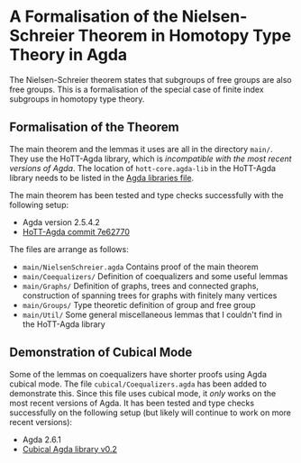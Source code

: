 # A Formalisation of the Nielsen-Schreier Theorem in Homotopy Type Theory in Agda

The Nielsen-Schreier theorem states that subgroups of free groups are also free groups. This is a formalisation of the special case of finite index subgroups in homotopy type theory.

## Formalisation of the Theorem

The main theorem and the lemmas it uses are all in the directory `main/`. They use the HoTT-Agda library, which is *incompatible with the most recent versions of Agda*. The location of `hott-core.agda-lib` in the HoTT-Agda library needs to be listed in the [Agda libraries file](https://agda.readthedocs.io/en/v2.5.4.2/tools/package-system.html).

The main theorem has been tested and type checks successfully with the following setup:

- Agda version 2.5.4.2
- [HoTT-Agda commit 7e62770](https://github.com/HoTT/HoTT-Agda/tree/7e62770e9f2a8df4053f8936de369b9554668dcf)

The files are arrange as follows:
- `main/NielsenSchreier.agda` Contains proof of the main theorem
- `main/Coequalizers/` Definition of coequalizers and some useful lemmas
- `main/Graphs/` Definition of graphs, trees and connected graphs, construction of spanning trees for graphs with finitely many vertices
- `main/Groups/` Type theoretic definition of group and free group
- `main/Util/` Some general miscellaneous lemmas that I couldn't find in the HoTT-Agda library

## Demonstration of Cubical Mode

Some of the lemmas on coequalizers have shorter proofs using Agda cubical mode. The file `cubical/Coequalizers.agda` has been added to demonstrate this. Since this file uses cubical mode, it *only* works on the most recent versions of Agda. It has been tested and type checks successfully on the following setup (but likely will continue to work on more recent versions):

- Agda 2.6.1
- [Cubical Agda library v0.2](https://github.com/agda/cubical/releases/tag/v0.2)
